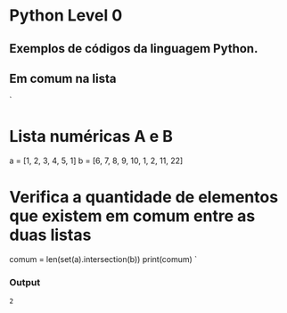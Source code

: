 # Python Level 0
## Exemplos de códigos da linguagem Python.

## Em comum na lista

`
# Lista numéricas A e B
a = [1, 2, 3, 4, 5, 1]
b = [6, 7, 8, 9, 10, 1, 2, 11, 22]

# Verifica a quantidade de elementos que existem em comum entre as duas listas
comum = len(set(a).intersection(b))
print(comum)
`

### Output
`2`

